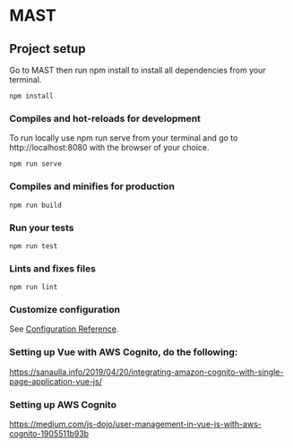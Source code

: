 # MAST

## Project setup
Go to MAST then run npm install to install all dependencies from your terminal.
```
npm install
```

### Compiles and hot-reloads for development
To run locally use npm run serve from your terminal and go to http://localhost:8080 with the browser of your choice.
```
npm run serve
```

### Compiles and minifies for production
```
npm run build
```

### Run your tests
```
npm run test
```

### Lints and fixes files
```
npm run lint
```

### Customize configuration
See [Configuration Reference](https://cli.vuejs.org/config/).

### Setting up Vue with AWS Cognito, do the following:
https://sanaulla.info/2019/04/20/integrating-amazon-cognito-with-single-page-application-vue-js/

### Setting up AWS Cognito
https://medium.com/js-dojo/user-management-in-vue-js-with-aws-cognito-1905511b93b
